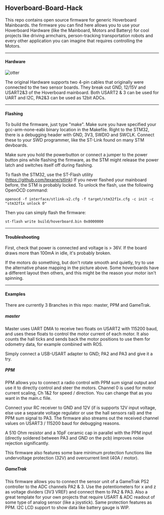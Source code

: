 ## Hoverboard-Board-Hack

This repo contains open source firmware for generic Hoverboard Mainboards.
the firmware you can find here allows you to use your Hoverboard Hardware (like the Mainboard, Motors and Battery) for cool projects like driving armchairs, person-tracking transportation robots and every other application you can imagine that requires controlling the Motors.

---

#### Hardware
![otter](https://raw.githubusercontent.com/NiklasFauth/Hoverboard-Board-Hack/master/pinout.png)

The original Hardware supports two 4-pin cables that originally were connected to the two sensor boards. They break out GND, 12/15V and USART2&3 of the Hoverboard mainboard.
Both USART2 & 3 can be used for UART and I2C, PA2&3 can be used as 12bit ADCs.

---

#### Flashing
To build the firmware, just type "make". Make sure you have specified your gcc-arm-none-eabi binary location in the Makefile. Right to the STM32, there is a debugging header with GND, 3V3, SWDIO and SWCLK. Connect these to your SWD programmer, like the ST-Link found on many STM devboards.

Make sure you hold the powerbutton or connect a jumper to the power button pins while flashing the firmware, as the STM might release the power latch and switches itself off during flashing.

To flash the STM32, use the ST-Flash utility (https://github.com/texane/stlink)
If you never flashed your mainboard before, the STM is probably locked. To unlock the flash, use the following OpenOCD command:

```
openocd -f interface/stlink-v2.cfg -f target/stm32f1x.cfg -c init -c "stm32f1x unlock 0"
```
Then you can simply flash the firmware:
```
st-flash write build/hoverboard.bin 0x8000000
```

---
#### Troubleshooting
First, check that power is connected and voltage is > 36V.
If the board draws more than 100mA in idle, it's probably broken.

If the motors do something, but don't rotate smooth and quietly, try to use the alternative phase mapping in the picture above. Some hoverboards have a different layout then others, and this might be the reason your motor isn't spinning.

---


#### Examples

There are currently 3 Branches in this repo: master, PPM and GameTrak.

##### master

Master uses UART DMA to receive two floats on USART2 with 115200 baud, and uses these floats to control the motor current of each motor. It also counts the hall ticks and sends back the motor positions to use them for odometry data, for example combined with ROS.

Simply connect a USB-USART adapter to GND; PA2 and PA3 and give it a try.

##### PPM

PPM allows you to connect a radio control with PPM sum signal output and use it to directly control and steer the motors. Channel 0 is used for motor current scaling, Ch 1&2 for speed / direction. You can change that as you want in the main.c fiile.

Connect your RC receiver to GND and 12V (if is supports 12V input voltage, else use a separate voltage regulator or use the hall sensors rail) and the PPM sum signal to PA3. The firmware also streams out the received channel values on USART3 / 115200 baud for debugging reasons.

A 510 Ohm resistor and a 10pF ceramic cap in parallel with the PPM input (directly soldered between PA3 and GND on the pcb) improves noise rejection significantly.

This firmware also features some bare minimum protection functions like undervoltage protection (32V) and overcurrent limit (40A / motor).



##### GameTrak

This firmware allows you to connect the sensor unit of a GameTrak PS2 controller to the ADC channels PA2 & 3. Use the potentiometers for x and z as voltage dividers (3V3 VREF) and connect them to PA2 & PA3. Also a great template for your own projects that require USART & ADC readout of some type of analog sensor (like a joystick). Same protection features as PPM. I2C LCD support to show data like battery gauge is WIP.
